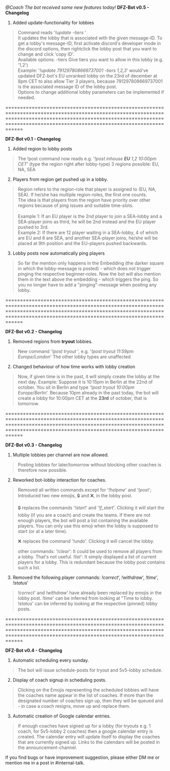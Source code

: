 *@Coach The bot received some new features today!*
**DFZ-Bot v0.5 - Changelog**

1. Added update-functionality for lobbies
> Command reads '*!update <msgId> -tiers <tiers>*'<br/>
> It updates the lobby that is associated with the given message-ID. To get a lobby's message-ID, first activate discord's developer mode in the discord options, then rightclick the lobby post that you want to change and click 'copy ID'.<br/>
> Available options: -tiers <tiers> Give tiers you want to allow in this lobby (e.g. '1,2')<br/>
> Example: '*!update 791297808669737001 -tiers 1,2,3*' would've updated DFZ-bot's EU unranked lobby on the 23rd of december at 8pm CET to also allow Tier 3 players, because 791297808669737001 is the associated message ID of the lobby post.<br/>
> Options to change additional lobby parameters can be implemented if needed.

==============================================================================================================================================================================================================================

**DFZ-Bot v0.1 - Changelog**

1. Added region to lobby posts
> The !post command now reads e.g. '*!post inhouse* ***EU*** *1,2 10:00pm CET*' (type the region right after lobby-type)
> 3 regions possible: EU, NA, SEA
  
2. Players from region get pushed up in a lobby.
> Region refers to the region-role that player is assigned to (EU, NA, SEA). If he/she has multiple region-roles, the first one counts.<br/>
> The idea is that players from the region have priority over other regions because of ping issues and suitable time-slots.<br/>
> <br/>
> Example 1: If an EU player is the 2nd player to join a SEA-lobby and a SEA-player joins as third, he will be 2nd instead and the EU player pushed to 3rd.<br/>
> Example 2: If there are 12 player waiting in a SEA-lobby, 4 of which are EU and 8 are SEA, and another SEA-player joins, he/she will be placed at 9th position and the EU-players pushed backwards.<br/>
    
3. Lobby posts now automatically ping players
> So far the mention only happens in the Embedding (the darker square in which the lobby-message is posted) - which does not trigger pinging the respective beginner-roles.
> Now the bot will also mention them in the text above the embedding - which triggers the ping. So you no longer have to add a "pinging"-message when posting any lobby.

==============================================================================================================================================================================================================================

**DFZ-Bot v0.2 - Changelog**

1. Removed regions from **tryout** lobbies. 
> New command '*!post tryout <time>*', e.g. '*!post tryout 11:59pm Europe/London*'
> The other lobby types are unaffected

2. Changed behaviour of how time works with lobby creation
> Now, if given time is in the past, it will simply create the lobby at the next day. 
> Example: Suppose it is 10:15pm in Berlin at the 22nd of october. You sit in Berlin and type '*!post tryout 10:00pm Europe/Berlin*'.
> Because 10pm already in the past today, the bot will create a lobby for 10:00pm CET at the **23rd** of october, that is tomorrow.

==============================================================================================================================================================================================================================

**DFZ-Bot v0.3 - Changelog**

1. Multiple lobbies per channel are now allowed.
> Posting lobbies for later/tomorrow without blocking other coaches is therefore now possible.

2. Reworked bot-lobby interaction for coaches. 
> Removed all written commands except for  '*!helpme*' and '*!post*'; Introduced two new emojis, 🔒 and ❌, in the lobby post.
> 
> 🔒 replaces the commands '*!start*' and '*!f_start*'. Clicking it will start the lobby (if you are a coach) and create the teams. 
> If there are not enough players, the bot will post a list containing the available players. 
> You can only use this emoji when the lobby is supposed to start (or at a later time).
> 
> ❌ replaces the command '*!undo*'. Clicking it will cancel the lobby.
> 
> other commands:
> '*!clear*': It could be used to remove all players from a lobby. That's not useful.
> *!list*': It simply displayed a list of current players for a lobby. This is redundant because the lobby post contains such a list.

3. Removed the following player commands: *!correct*', *!withdraw*', *!time*', *!status*'
> *!correct*' and *!withdraw*' have already been replaced by emojis in the lobby post.
> *!time*' can be inferred from looking at "Time to lobby.
> *!status*' can be inferred by looking at the respective (pinned) lobby posts.

==============================================================================================================================================================================================================================

**DFZ-Bot v0.4 - Changelog**

1. Automatic scheduling every sunday.
> The bot will issue schedule-posts for tryout and 5v5-lobby schedule.

2. Display of coach signup in scheduling posts. 
> Clicking on the Emojis representing the scheduled lobbies will have the coaches name appear in the list of coaches.
> If more than the designated number of coaches sign up, then they will be queued and - in case a coach resigns, move up and replace them.

3. Automatic creation of Google calendar entries.
> If enough coaches have signed up for a lobby (for tryouts e.g. 1 coach, for 5v5-lobby 2 coaches) then a google calendar entry is created.
> The calendar entry will update itself to display the coaches that are currently signed up.
> Links to the calendars will be posted in the announcement-channel.

If you find bugs or have improvement suggestion, please either DM me or mention me in a post in #internal-talk.